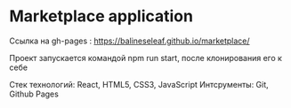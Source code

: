 # Marketplace application

Ссылка на gh-pages : https://balineseleaf.github.io/marketplace/

Проект запускается командой npm run start, после клонирования его к себе

Стек технологий: React, HTML5, CSS3, JavaScript
Интсрументы: Git, Github Pages

